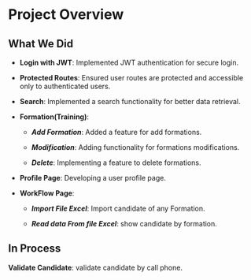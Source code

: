 # Project Overview

## What We Did

- **Login with JWT**: Implemented JWT authentication for secure login.

- **Protected Routes**: Ensured user routes are protected and accessible only to authenticated users.

- **Search**: Implemented a search functionality for better data retrieval.

- **Formation(Training)**:

    - ***Add Formation***: Added a feature for add formations.

    - ***Modification***: Adding functionality for formations modifications.

    - ***Delete***: Implementing a feature to delete formations.


- **Profile Page**: Developing a user profile page.

- **WorkFlow Page**:

    - ***Import File Excel***: Import candidate of any Formation.

    - ***Read data From file  Excel***: show candidate by formation.



## In Process

**Validate Candidate**: validate candidate by call phone. 

